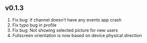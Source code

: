 ## v0.1.3
1. Fix bug: if channel doesn't have any events app crash
2. Fix typo bug in profile
3. Fix bug: Not showing selected picture for new users
4. Fullscreen orientation is now based on device physical direction
